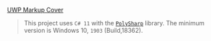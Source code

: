 [UWP Markup Cover](https://i.imgur.com/Zkz9iKt.jpg)

> This project uses `C# 11` with the [`PolySharp`](https://github.com/Sergio0694/PolySharp/tree/main) library. The minimum version is Windows 10, `1903` (Build,18362).